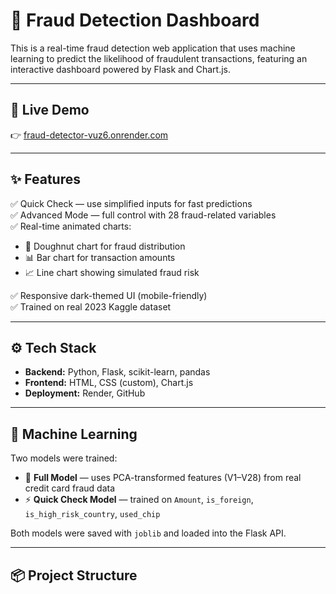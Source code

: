 # 🔐 Fraud Detection Dashboard

This is a real-time fraud detection web application that uses machine learning to predict the likelihood of fraudulent transactions, featuring an interactive dashboard powered by Flask and Chart.js.

---

## 🚀 Live Demo  
👉 [fraud-detector-vuz6.onrender.com](https://fraud-detector-vuz6.onrender.com)

---

## ✨ Features

✅ Quick Check — use simplified inputs for fast predictions  
✅ Advanced Mode — full control with 28 fraud-related variables  
✅ Real-time animated charts:
- 🧁 Doughnut chart for fraud distribution
- 📊 Bar chart for transaction amounts
- 📈 Line chart showing simulated fraud risk

✅ Responsive dark-themed UI (mobile-friendly)  
✅ Trained on real 2023 Kaggle dataset

---

## ⚙️ Tech Stack

- **Backend:** Python, Flask, scikit-learn, pandas  
- **Frontend:** HTML, CSS (custom), Chart.js  
- **Deployment:** Render, GitHub

---

## 🧠 Machine Learning

Two models were trained:

- 🎯 **Full Model** — uses PCA-transformed features (V1–V28) from real credit card fraud data  
- ⚡ **Quick Check Model** — trained on `Amount`, `is_foreign`, `is_high_risk_country`, `used_chip`

Both models were saved with `joblib` and loaded into the Flask API.

---

## 📦 Project Structure

